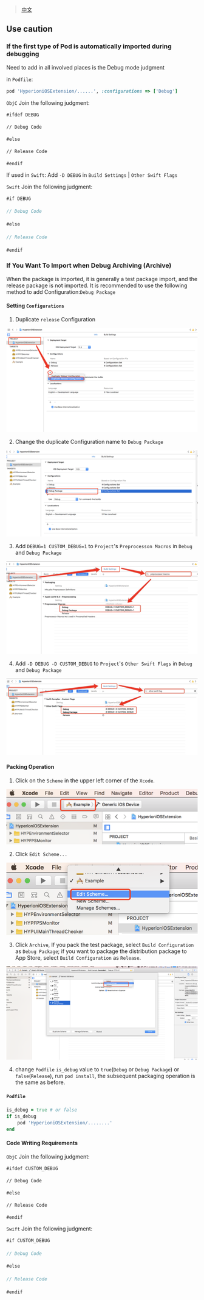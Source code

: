 
> [中文](Note_CN.md)

## Use caution

### If the first type of Pod is automatically imported during debugging

Need to add in all involved places is the Debug mode judgment

in `Podfile`:

```ruby
pod 'HyperioniOSExtension/......', :configurations => ['Debug']
```

`ObjC` Join the following judgment:

```objc
#ifdef DEBUG

// Debug Code

#else

// Release Code

#endif
```

If used in `Swift`: Add `-D DEBUG` in `Build Settings` | `Other Swift Flags`

`Swift` Join the following judgment:

```swift
#if DEBUG

// Debug Code

#else

// Release Code

#endif
```

### If You Want To Import when Debug Archiving (Archive)

When the package is imported, it is generally a test package import, and the release package is not imported. It is recommended to use the following method to add Configuration:`Debug Package`

#### Setting `Configurations`

1. Duplicate `release` Configuration

![setting01](./images/setting01.png)

2. Change the duplicate Configuration name to `Debug Package`

![setting02](./images/setting02.png)

3. Add `DEBUG=1 CUSTOM_DEBUG=1` to `Project`'s `Preprocesson Macros` in `Debug` and `Debug Package`

![setting03](./images/setting03.png)

4. Add `-D DEBUG -D CUSTOM_DEBUG` to `Project`'s `Other Swift Flags` in `Debug` and `Debug Package`

![setting04](./images/setting04.png)

#### Packing Operation

1. Click on the `Scheme` in the upper left corner of the `Xcode`.

![package01](./images/package01.png)

2. Click `Edit Scheme...`

![package02](./images/package02.png)

3. Click `Archive`, If you pack the test package, select `Build Configuration` as `Debug Package`; if you want to package the distribution package to App Store, select `Build Configuration` as `Release`.

![package03](./images/package03.png)

4. change `Podfile` `is_debug` value to `true`(`Debug` or `Debug Package`) or `false`(`Release`), run `pod install`, the subsequent packaging operation is the same as before.

#### `Podfile`

```ruby
is_debug = true # or false
if is_debug
    pod 'HyperioniOSExtension/........'
end
```

#### Code Writing Requirements

`ObjC` Join the following judgment:

```objc
#ifdef CUSTOM_DEBUG

// Debug Code

#else

// Release Code

#endif
```

`Swift` Join the following judgment:

```swift
#if CUSTOM_DEBUG

// Debug Code

#else

// Release Code

#endif
```

